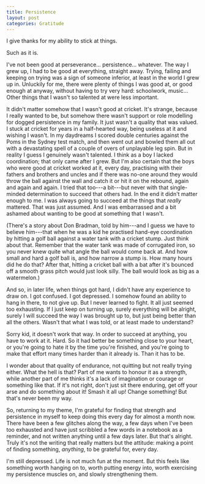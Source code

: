 ```yaml
---
title: Persistence
layout: post
categories: Gratitude
---
```


I give thanks for my ability to stick at things.

Such as it is.

I've not been good at perseverance… persistence… whatever. The way I grew up, I had to be good at everything, straight away. Trying, failing and keeping on trying was a sign of someone inferior, at least in the world I grew up in. Unluckily for me, there were plenty of things I was good at, or good enough at anyway, without having to try very hard: schoolwork, music… Other things that I wasn't so talented at were less important.

It didn't matter somehow that I wasn't good at cricket. It's strange, because I really wanted to be, but somehow there wasn't support or role modelling for dogged persistence in my family. It just wasn't a quality that was valued. I stuck at cricket for years in a half-hearted way, being useless at it and wishing I wasn't. In my daydreams I scored double centuries against the Poms in the Sydney test match, and then went out and bowled them all out with a devastating spell of a couple of overs of unplayable leg spin. But in reality I guess I genuinely wasn't talented. I think as a boy I lacked coordination; that only came after I grew. But I'm also certain that the boys who were good at cricket worked at it, every day, practising with their fathers and brothers and uncles and if there was no-one around they would throw the ball against the wall and catch it or hit it on the rebound, again and again and again. I tried that too---a bit---but never with that single-minded determination to succeed that others had. In the end it didn't matter enough to me. I was always going to succeed at the things that _really_ mattered. That was just assumed. And I was embarrassed and a bit ashamed about wanting to be good at something that I wasn't.

(There's a story about Don Bradman, told by him---and I guess we have to believe him---that when he was a kid he practised hand-eye coordination by hitting a golf ball against a water tank with a cricket stump. Just think about that. Remember that the water tank was made of corrugated iron, so you never knew quite what angle the ball would come back at. And how small and hard a golf ball is, and how narrow a stump is. How many hours did he do that? After that, hitting a cricket ball with a bat after it's bounced off a smooth grass pitch would just look silly. The ball would look as big as a watermelon.)

And so, in later life, when things got hard, I didn't have any experience to draw on. I got confused. I got depressed. I somehow found an ability to hang in there, to not give up. But I never learned to fight. It all just seemed too exhausting. If I just keep on turning up, surely everything will be alright, surely I will succeed the way I was brought up to, but just being better than all the others. Wasn't that what I was told, or at least made to understand?

Sorry kid, it doesn't work that way. In order to succeed at anything, you have to work at it. Hard. So it had better be something close to your heart, or you're going to hate it by the time you're finished, and you're going to make that effort many times harder than it already is. Than it has to be.

I wonder about that quality of endurance, not quitting but not really trying either. What the hell is that? Part of me wants to honour it as a strength, while another part of me thinks it's a lack of imagination or courage or something like that. If it's not right, don't just sit there enduring, get off your arse and do something about it! Smash it all up! Change something! But that's never been my way.

So, returning to my theme, I'm grateful for finding that strength and persistence in myself to keep doing this every day for almost a month now. There have been a few glitches along the way, a few days when I've been too exhausted and have just scribbled a few words in a notebook as a reminder, and not written anything until a few days later. But that's alright. Truly it's not the writing that really matters but the attitude: making a point of finding something, _anything_, to be grateful for, every day.

I'm still depressed. Life is not much fun at the moment. But this feels like something worth hanging on to, worth putting energy into, worth exercising my persistence muscles on, and slowly strengthening them.
